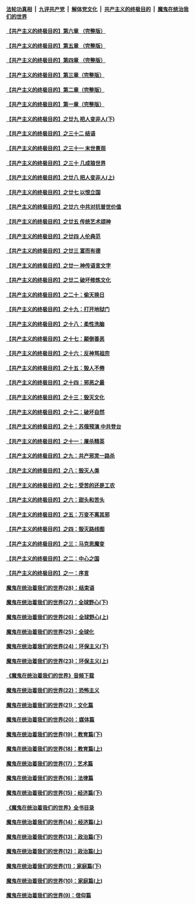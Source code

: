 ####  [法轮功真相](../../../../basic/blob/master/README.md?t=06070101) &nbsp;|&nbsp; [九评共产党](../../../../9ping.md/blob/master/README.md?t=06070101) &nbsp;|&nbsp; [解体党文化](../../../../jtdwh.md/blob/master/README.md?t=06070101)  &nbsp;|&nbsp; [共产主义的终极目的](../../../../gczydzjmd.md/blob/master/README.md?t=06070101) &nbsp;|&nbsp; [魔鬼在统治我们的世界](../../../../mgztzwmdsj.md/blob/master/README.md?t=06070101) 

#### [【共产主义的终极目的】第六章 （完整版）](../pages/nsc422/n11428913.md?t=06070101) 

#### [【共产主义的终极目的】第五章 （完整版）](../pages/nsc422/n11428912.md?t=06070101) 

#### [【共产主义的终极目的】第四章 （完整版）](../pages/nsc422/n11428907.md?t=06070101) 

#### [【共产主义的终极目的】第三章（完整版）](../pages/nsc422/n11428848.md?t=06070101) 

#### [【共产主义的终极目的】第二章（完整版）](../pages/nsc422/n11428831.md?t=06070101) 

#### [【共产主义的终极目的】第一章（完整版）](../pages/nsc422/n11417651.md?t=06070101) 

#### [【共产主义的终极目的】之廿九 把人变非人(下)](../pages/nsc422/n11344140.md?t=06070101) 

#### [【共产主义的终极目的】之三十二 结语](../pages/nsc422/n11360535.md?t=06070101) 

#### [【共产主义的终极目的】之三十一 末世景观](../pages/nsc422/n11351129.md?t=06070101) 

#### [【共产主义的终极目的】之三十 几成狼世界](../pages/nsc422/n11348280.md?t=06070101) 

#### [【共产主义的终极目的】之廿八 把人变非人(上)](../pages/nsc422/n11340492.md?t=06070101) 

#### [【共产主义的终极目的】之廿七 以恨立国](../pages/nsc422/n11336944.md?t=06070101) 

#### [【共产主义的终极目的】之廿六 中共对抗普世价值](../pages/nsc422/n11324785.md?t=06070101) 

#### [【共产主义的终极目的】之廿五 传统艺术颂神](../pages/nsc422/n11296396.md?t=06070101) 

#### [【共产主义的终极目的】之廿四 人伦典范](../pages/nsc422/n11296397.md?t=06070101) 

#### [【共产主义的终极目的】之廿三 富而有德](../pages/nsc422/n11283598.md?t=06070101) 

#### [【共产主义的终极目的】之廿一 神传语言文字](../pages/nsc422/n11263265.md?t=06070101) 

#### [【共产主义的终极目的】之廿二 破坏修炼文化](../pages/nsc422/n11245728.md?t=06070101) 

#### [【共产主义的终极目的】之二十：偷天换日](../pages/nsc422/n11238846.md?t=06070101) 

#### [【共产主义的终极目的】之十九：打开地狱门](../pages/nsc422/n11206376.md?t=06070101) 

#### [【共产主义的终极目的】之十八：柔性洗脑](../pages/nsc422/n11199994.md?t=06070101) 

#### [【共产主义的终极目的】之十七：颠倒善恶](../pages/nsc422/n11179782.md?t=06070101) 

#### [【共产主义的终极目的】之十六：反神骂祖宗](../pages/nsc422/n11166798.md?t=06070101) 

#### [【共产主义的终极目的】之十五：毁人不倦](../pages/nsc422/n11166792.md?t=06070101) 

#### [【共产主义的终极目的】之十四：邪恶之最](../pages/nsc422/n11150249.md?t=06070101) 

#### [【共产主义的终极目的】之十三：毁灭文化](../pages/nsc422/n11135227.md?t=06070101) 

#### [【共产主义的终极目的】之十二：破坏自然](../pages/nsc422/n11135214.md?t=06070101) 

#### [【共产主义的终极目的】之十：苏俄预演 中共登台](../pages/nsc422/n11118424.md?t=06070101) 

#### [【共产主义的终极目的】之十一：屠杀精英](../pages/nsc422/n11118442.md?t=06070101) 

#### [【共产主义的终极目的】之九：共产邪灵一路杀](../pages/nsc422/n11114139.md?t=06070101) 

#### [【共产主义的终极目的】之八：毁灭人类](../pages/nsc422/n11108503.md?t=06070101) 

#### [【共产主义的终极目的】之七：受苦的还是工农](../pages/nsc422/n11101809.md?t=06070101) 

#### [【共产主义的终极目的】之六：甜头和苦头](../pages/nsc422/n11096971.md?t=06070101) 

#### [【共产主义的终极目的】之五：万变不离其邪](../pages/nsc422/n11091285.md?t=06070101) 

#### [【共产主义的终极目的】之四：毁灭路线图](../pages/nsc422/n11086284.md?t=06070101) 

#### [【共产主义的终极目的】之三：马克思魔变](../pages/nsc422/n11061941.md?t=06070101) 

#### [【共产主义的终极目的】之二：中心之国](../pages/nsc422/n11047728.md?t=06070101) 

#### [【共产主义的终极目的】之一：序言](../pages/nsc422/n11086077.md?t=06070101) 

#### [魔鬼在统治着我们的世界(28)：结束语](../pages/nsc422/n10936246.md?t=06070101) 

#### [魔鬼在统治着我们的世界(27)：全球野心(下)](../pages/nsc422/n10928319.md?t=06070101) 

#### [魔鬼在统治着我们的世界(26)：全球野心(上)](../pages/nsc422/n10900318.md?t=06070101) 

#### [魔鬼在统治着我们的世界(25)：全球化](../pages/nsc422/n10788205.md?t=06070101) 

#### [魔鬼在统治着我们的世界(24)：环保主义(下)](../pages/nsc422/n10695307.md?t=06070101) 

#### [魔鬼在统治着我们的世界(23)：环保主义(上)](../pages/nsc422/n10688613.md?t=06070101) 

#### [《魔鬼在统治着我们的世界》音频下载](../pages/nsc422/n10635553.md?t=06070101) 

#### [魔鬼在统治着我们的世界(22)：恐怖主义](../pages/nsc422/n10614727.md?t=06070101) 

#### [魔鬼在统治着我们的世界(21)：文化篇](../pages/nsc422/n10597706.md?t=06070101) 

#### [魔鬼在统治着我们的世界(20)：媒体篇](../pages/nsc422/n10586579.md?t=06070101) 

#### [魔鬼在统治着我们的世界(19)：教育篇(下)](../pages/nsc422/n10564808.md?t=06070101) 

#### [魔鬼在统治着我们的世界(18)：教育篇(上)](../pages/nsc422/n10526970.md?t=06070101) 

#### [魔鬼在统治着我们的世界(17)：艺术篇](../pages/nsc422/n10499093.md?t=06070101) 

#### [魔鬼在统治着我们的世界(16)：法律篇](../pages/nsc422/n10485969.md?t=06070101) 

#### [魔鬼在统治着我们的世界(15)：经济篇(下)](../pages/nsc422/n10469975.md?t=06070101) 

#### [《魔鬼在统治着我们的世界》全书目录](../pages/nsc422/n10464261.md?t=06070101) 

#### [魔鬼在统治着我们的世界(14)：经济篇(上)](../pages/nsc422/n10457370.md?t=06070101) 

#### [魔鬼在统治着我们的世界(13)：政治篇(下)](../pages/nsc422/n10448270.md?t=06070101) 

#### [魔鬼在统治着我们的世界(12)：政治篇(上)](../pages/nsc422/n10444576.md?t=06070101) 

#### [魔鬼在统治着我们的世界(11)：家庭篇(下)](../pages/nsc422/n10440961.md?t=06070101) 

#### [魔鬼在统治着我们的世界(10)：家庭篇(上)](../pages/nsc422/n10435448.md?t=06070101) 

#### [魔鬼在统治着我们的世界(9)：信仰篇](../pages/nsc422/n10432159.md?t=06070101) 

